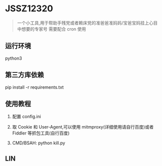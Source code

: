 # JSSZ12320

> 一个小工具,用于帮助手残党或者赖床党的准爸爸准妈妈/宝爸宝妈挂上心目中想要的专家号
> 需要配合 cron 使用

## 运行环境

python3

## 第三方库依赖

pip install -r requirements.txt

## 使用教程

1. 配置 config.ini

2. 取 Cookie 和 User-Agent,可以使用 mitmproxy(详细使用请自行百度)或者 Fiddler 等抓包工具(自行百度)

3. CMD/BSAH: python kill.py

## LIN
